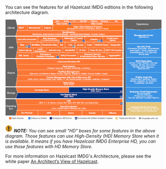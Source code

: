 
You can see the features for all Hazelcast IMDG editions in the following architecture diagram.

![Hazelcast Architecture](../images/HazelcastArchitecture.png)

![image](../images/NoteSmall.jpg) ***NOTE:*** *You can see small "HD" boxes for some features in the above diagram. Those features can use High-Density (HD) Memory Store when it is available. It means if you have Hazelcast IMDG Enterprise HD, you can use those features with HD Memory Store.*

For more information on Hazelcast IMDG's Architecture, please see the white paper <a href="https://hazelcast.com/resources/architects-view-hazelcast/" target="_blank">An Architect’s View of Hazelcast</a>.

